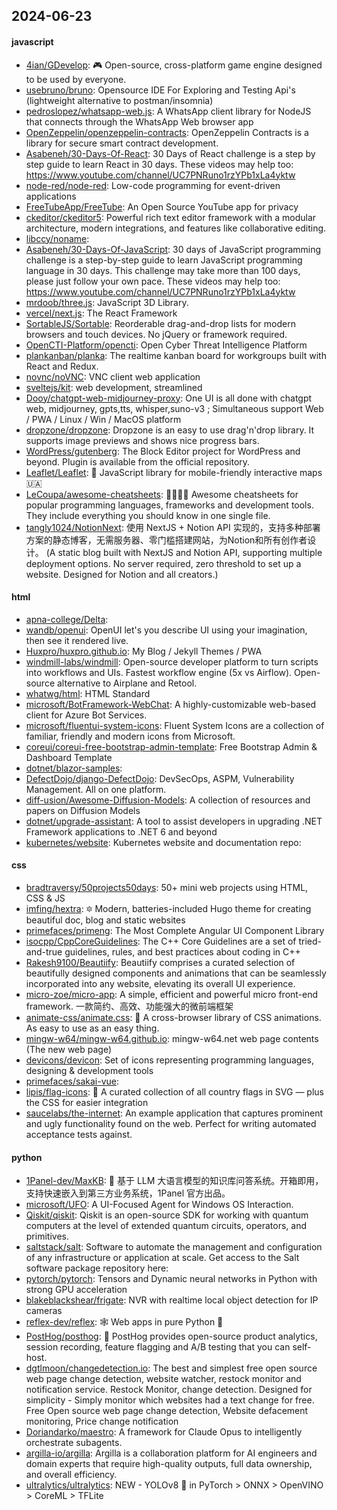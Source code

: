 ## 2024-06-23

#### javascript
* [4ian/GDevelop](https://github.com/4ian/GDevelop): 🎮 Open-source, cross-platform game engine designed to be used by everyone.
* [usebruno/bruno](https://github.com/usebruno/bruno): Opensource IDE For Exploring and Testing Api's (lightweight alternative to postman/insomnia)
* [pedroslopez/whatsapp-web.js](https://github.com/pedroslopez/whatsapp-web.js): A WhatsApp client library for NodeJS that connects through the WhatsApp Web browser app
* [OpenZeppelin/openzeppelin-contracts](https://github.com/OpenZeppelin/openzeppelin-contracts): OpenZeppelin Contracts is a library for secure smart contract development.
* [Asabeneh/30-Days-Of-React](https://github.com/Asabeneh/30-Days-Of-React): 30 Days of React challenge is a step by step guide to learn React in 30 days. These videos may help too: https://www.youtube.com/channel/UC7PNRuno1rzYPb1xLa4yktw
* [node-red/node-red](https://github.com/node-red/node-red): Low-code programming for event-driven applications
* [FreeTubeApp/FreeTube](https://github.com/FreeTubeApp/FreeTube): An Open Source YouTube app for privacy
* [ckeditor/ckeditor5](https://github.com/ckeditor/ckeditor5): Powerful rich text editor framework with a modular architecture, modern integrations, and features like collaborative editing.
* [libccy/noname](https://github.com/libccy/noname): 
* [Asabeneh/30-Days-Of-JavaScript](https://github.com/Asabeneh/30-Days-Of-JavaScript): 30 days of JavaScript programming challenge is a step-by-step guide to learn JavaScript programming language in 30 days. This challenge may take more than 100 days, please just follow your own pace. These videos may help too: https://www.youtube.com/channel/UC7PNRuno1rzYPb1xLa4yktw
* [mrdoob/three.js](https://github.com/mrdoob/three.js): JavaScript 3D Library.
* [vercel/next.js](https://github.com/vercel/next.js): The React Framework
* [SortableJS/Sortable](https://github.com/SortableJS/Sortable): Reorderable drag-and-drop lists for modern browsers and touch devices. No jQuery or framework required.
* [OpenCTI-Platform/opencti](https://github.com/OpenCTI-Platform/opencti): Open Cyber Threat Intelligence Platform
* [plankanban/planka](https://github.com/plankanban/planka): The realtime kanban board for workgroups built with React and Redux.
* [novnc/noVNC](https://github.com/novnc/noVNC): VNC client web application
* [sveltejs/kit](https://github.com/sveltejs/kit): web development, streamlined
* [Dooy/chatgpt-web-midjourney-proxy](https://github.com/Dooy/chatgpt-web-midjourney-proxy): One UI is all done with chatgpt web, midjourney, gpts,tts, whisper,suno-v3 ; Simultaneous support Web / PWA / Linux / Win / MacOS platform
* [dropzone/dropzone](https://github.com/dropzone/dropzone): Dropzone is an easy to use drag'n'drop library. It supports image previews and shows nice progress bars.
* [WordPress/gutenberg](https://github.com/WordPress/gutenberg): The Block Editor project for WordPress and beyond. Plugin is available from the official repository.
* [Leaflet/Leaflet](https://github.com/Leaflet/Leaflet): 🍃 JavaScript library for mobile-friendly interactive maps 🇺🇦
* [LeCoupa/awesome-cheatsheets](https://github.com/LeCoupa/awesome-cheatsheets): 👩‍💻👨‍💻 Awesome cheatsheets for popular programming languages, frameworks and development tools. They include everything you should know in one single file.
* [tangly1024/NotionNext](https://github.com/tangly1024/NotionNext): 使用 NextJS + Notion API 实现的，支持多种部署方案的静态博客，无需服务器、零门槛搭建网站，为Notion和所有创作者设计。 (A static blog built with NextJS and Notion API, supporting multiple deployment options. No server required, zero threshold to set up a website. Designed for Notion and all creators.)

#### html
* [apna-college/Delta](https://github.com/apna-college/Delta): 
* [wandb/openui](https://github.com/wandb/openui): OpenUI let's you describe UI using your imagination, then see it rendered live.
* [Huxpro/huxpro.github.io](https://github.com/Huxpro/huxpro.github.io): My Blog / Jekyll Themes / PWA
* [windmill-labs/windmill](https://github.com/windmill-labs/windmill): Open-source developer platform to turn scripts into workflows and UIs. Fastest workflow engine (5x vs Airflow). Open-source alternative to Airplane and Retool.
* [whatwg/html](https://github.com/whatwg/html): HTML Standard
* [microsoft/BotFramework-WebChat](https://github.com/microsoft/BotFramework-WebChat): A highly-customizable web-based client for Azure Bot Services.
* [microsoft/fluentui-system-icons](https://github.com/microsoft/fluentui-system-icons): Fluent System Icons are a collection of familiar, friendly and modern icons from Microsoft.
* [coreui/coreui-free-bootstrap-admin-template](https://github.com/coreui/coreui-free-bootstrap-admin-template): Free Bootstrap Admin & Dashboard Template
* [dotnet/blazor-samples](https://github.com/dotnet/blazor-samples): 
* [DefectDojo/django-DefectDojo](https://github.com/DefectDojo/django-DefectDojo): DevSecOps, ASPM, Vulnerability Management. All on one platform.
* [diff-usion/Awesome-Diffusion-Models](https://github.com/diff-usion/Awesome-Diffusion-Models): A collection of resources and papers on Diffusion Models
* [dotnet/upgrade-assistant](https://github.com/dotnet/upgrade-assistant): A tool to assist developers in upgrading .NET Framework applications to .NET 6 and beyond
* [kubernetes/website](https://github.com/kubernetes/website): Kubernetes website and documentation repo:

#### css
* [bradtraversy/50projects50days](https://github.com/bradtraversy/50projects50days): 50+ mini web projects using HTML, CSS & JS
* [imfing/hextra](https://github.com/imfing/hextra): 🔯 Modern, batteries-included Hugo theme for creating beautiful doc, blog and static websites
* [primefaces/primeng](https://github.com/primefaces/primeng): The Most Complete Angular UI Component Library
* [isocpp/CppCoreGuidelines](https://github.com/isocpp/CppCoreGuidelines): The C++ Core Guidelines are a set of tried-and-true guidelines, rules, and best practices about coding in C++
* [Rakesh9100/Beautiify](https://github.com/Rakesh9100/Beautiify): Beautiify comprises a curated selection of beautifully designed components and animations that can be seamlessly incorporated into any website, elevating its overall UI experience.
* [micro-zoe/micro-app](https://github.com/micro-zoe/micro-app): A simple, efficient and powerful micro front-end framework. 一款简约、高效、功能强大的微前端框架
* [animate-css/animate.css](https://github.com/animate-css/animate.css): 🍿 A cross-browser library of CSS animations. As easy to use as an easy thing.
* [mingw-w64/mingw-w64.github.io](https://github.com/mingw-w64/mingw-w64.github.io): mingw-w64.net web page contents (The new web page)
* [devicons/devicon](https://github.com/devicons/devicon): Set of icons representing programming languages, designing & development tools
* [primefaces/sakai-vue](https://github.com/primefaces/sakai-vue): 
* [lipis/flag-icons](https://github.com/lipis/flag-icons): 🎏 A curated collection of all country flags in SVG — plus the CSS for easier integration
* [saucelabs/the-internet](https://github.com/saucelabs/the-internet): An example application that captures prominent and ugly functionality found on the web. Perfect for writing automated acceptance tests against.

#### python
* [1Panel-dev/MaxKB](https://github.com/1Panel-dev/MaxKB): 🚀 基于 LLM 大语言模型的知识库问答系统。开箱即用，支持快速嵌入到第三方业务系统，1Panel 官方出品。
* [microsoft/UFO](https://github.com/microsoft/UFO): A UI-Focused Agent for Windows OS Interaction.
* [Qiskit/qiskit](https://github.com/Qiskit/qiskit): Qiskit is an open-source SDK for working with quantum computers at the level of extended quantum circuits, operators, and primitives.
* [saltstack/salt](https://github.com/saltstack/salt): Software to automate the management and configuration of any infrastructure or application at scale. Get access to the Salt software package repository here:
* [pytorch/pytorch](https://github.com/pytorch/pytorch): Tensors and Dynamic neural networks in Python with strong GPU acceleration
* [blakeblackshear/frigate](https://github.com/blakeblackshear/frigate): NVR with realtime local object detection for IP cameras
* [reflex-dev/reflex](https://github.com/reflex-dev/reflex): 🕸️ Web apps in pure Python 🐍
* [PostHog/posthog](https://github.com/PostHog/posthog): 🦔 PostHog provides open-source product analytics, session recording, feature flagging and A/B testing that you can self-host.
* [dgtlmoon/changedetection.io](https://github.com/dgtlmoon/changedetection.io): The best and simplest free open source web page change detection, website watcher, restock monitor and notification service. Restock Monitor, change detection. Designed for simplicity - Simply monitor which websites had a text change for free. Free Open source web page change detection, Website defacement monitoring, Price change notification
* [Doriandarko/maestro](https://github.com/Doriandarko/maestro): A framework for Claude Opus to intelligently orchestrate subagents.
* [argilla-io/argilla](https://github.com/argilla-io/argilla): Argilla is a collaboration platform for AI engineers and domain experts that require high-quality outputs, full data ownership, and overall efficiency.
* [ultralytics/ultralytics](https://github.com/ultralytics/ultralytics): NEW - YOLOv8 🚀 in PyTorch > ONNX > OpenVINO > CoreML > TFLite
